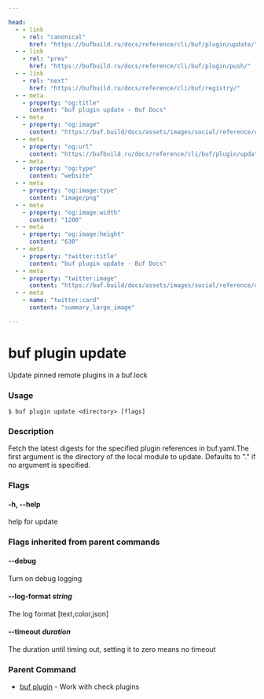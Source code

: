 ```yaml
---

head:
  - - link
    - rel: "canonical"
      href: "https://bufbuild.ru/docs/reference/cli/buf/plugin/update/"
  - - link
    - rel: "prev"
      href: "https://bufbuild.ru/docs/reference/cli/buf/plugin/push/"
  - - link
    - rel: "next"
      href: "https://bufbuild.ru/docs/reference/cli/buf/registry/"
  - - meta
    - property: "og:title"
      content: "buf plugin update - Buf Docs"
  - - meta
    - property: "og:image"
      content: "https://buf.build/docs/assets/images/social/reference/cli/buf/plugin/update.png"
  - - meta
    - property: "og:url"
      content: "https://bufbuild.ru/docs/reference/cli/buf/plugin/update/"
  - - meta
    - property: "og:type"
      content: "website"
  - - meta
    - property: "og:image:type"
      content: "image/png"
  - - meta
    - property: "og:image:width"
      content: "1200"
  - - meta
    - property: "og:image:height"
      content: "630"
  - - meta
    - property: "twitter:title"
      content: "buf plugin update - Buf Docs"
  - - meta
    - property: "twitter:image"
      content: "https://buf.build/docs/assets/images/social/reference/cli/buf/plugin/update.png"
  - - meta
    - name: "twitter:card"
      content: "summary_large_image"

---
```


# buf plugin update

Update pinned remote plugins in a buf.lock

### Usage

```console
$ buf plugin update <directory> [flags]
```

### Description

Fetch the latest digests for the specified plugin references in buf.yaml.The first argument is the directory of the local module to update. Defaults to "." if no argument is specified.

### Flags

#### \-h, --help

help for update

### Flags inherited from parent commands

#### \--debug

Turn on debug logging

#### \--log-format _string_

The log format \[text,color,json\]

#### \--timeout _duration_

The duration until timing out, setting it to zero means no timeout

### Parent Command

- [buf plugin](../) - Work with check plugins
